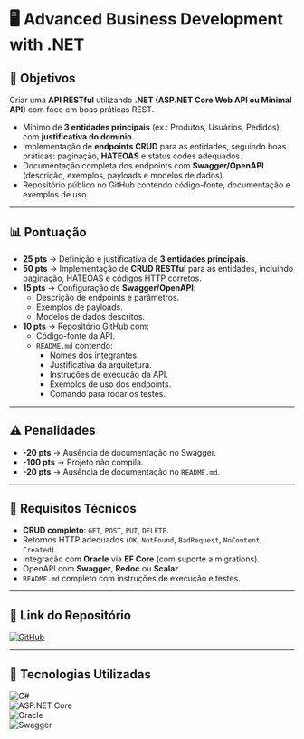 # 🖥️ **Advanced Business Development with .NET**

## 🔶 **Objetivos**
Criar uma **API RESTful** utilizando **.NET (ASP.NET Core Web API ou Minimal API)** com foco em boas práticas REST.

- Mínimo de **3 entidades principais** (ex.: Produtos, Usuários, Pedidos), com **justificativa do domínio**.  
- Implementação de **endpoints CRUD** para as entidades, seguindo boas práticas: paginação, **HATEOAS** e status codes adequados.  
- Documentação completa dos endpoints com **Swagger/OpenAPI** (descrição, exemplos, payloads e modelos de dados).  
- Repositório público no GitHub contendo código-fonte, documentação e exemplos de uso.  

---

## 📊 **Pontuação**
- **25 pts** → Definição e justificativa de **3 entidades principais**.  
- **50 pts** → Implementação de **CRUD RESTful** para as entidades, incluindo paginação, HATEOAS e códigos HTTP corretos.  
- **15 pts** → Configuração de **Swagger/OpenAPI**:  
  - Descrição de endpoints e parâmetros.  
  - Exemplos de payloads.  
  - Modelos de dados descritos.  
- **10 pts** → Repositório GitHub com:  
  - Código-fonte da API.  
  - `README.md` contendo:  
    - Nomes dos integrantes.  
    - Justificativa da arquitetura.  
    - Instruções de execução da API.  
    - Exemplos de uso dos endpoints.  
    - Comando para rodar os testes.  

---

## ⚠️ **Penalidades**
- **-20 pts** → Ausência de documentação no Swagger.  
- **-100 pts** → Projeto não compila.  
- **-20 pts** → Ausência de documentação no `README.md`.  

---

## 🔧 **Requisitos Técnicos**
- **CRUD completo**: `GET`, `POST`, `PUT`, `DELETE`.  
- Retornos HTTP adequados (`OK`, `NotFound`, `BadRequest`, `NoContent`, `Created`).  
- Integração com **Oracle** via **EF Core** (com suporte a migrations).  
- OpenAPI com **Swagger**, **Redoc** ou **Scalar**.  
- `README.md` completo com instruções de execução e testes.  

---

## 📂 **Link do Repositório**
[![GitHub](https://img.shields.io/badge/GitHub-Repositório-blue?style=flat-square&logo=github)](https://github.com/carmipa/challenge_2025_1_semestre_mottu/tree/main/Advanced_Business_Development_with.NET)

---

## 🎨 **Tecnologias Utilizadas**
![C#](https://img.shields.io/badge/C%23-239120?style=flat-square&logo=csharp)  
![ASP.NET Core](https://img.shields.io/badge/ASP.NET%20Core-512BD4?style=flat-square&logo=dotnet)  
![Oracle](https://img.shields.io/badge/Oracle-F80000?style=flat-square&logo=oracle)  
![Swagger](https://img.shields.io/badge/Swagger-85EA2D?style=flat-square&logo=swagger)  
